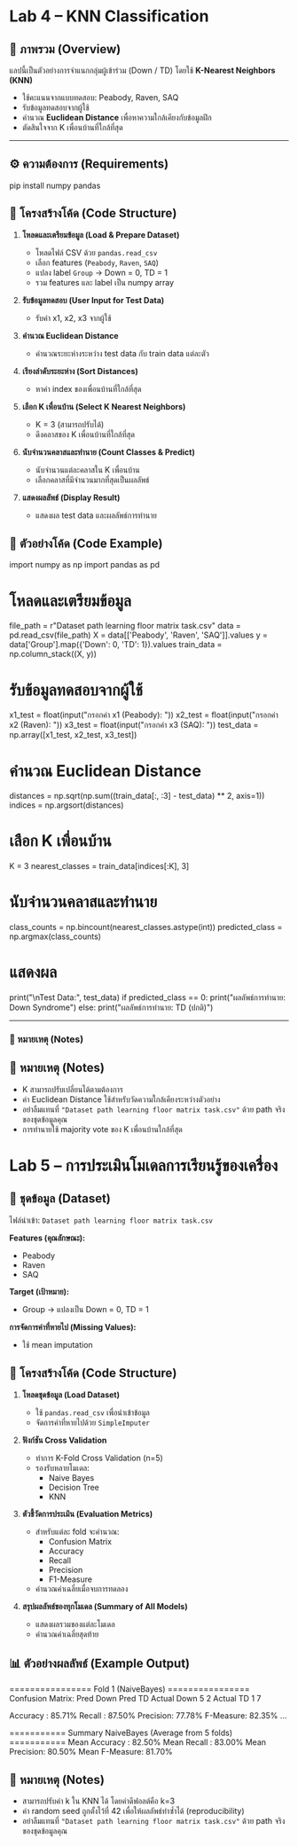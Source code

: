 # Lab 4 – KNN Classification

## 📌 ภาพรวม (Overview)

แลปนี้เป็นตัวอย่างการจำแนกกลุ่มผู้เข้าร่วม (Down / TD) โดยใช้ **K-Nearest Neighbors (KNN)**

- ใช้คะแนนจากแบบทดสอบ: Peabody, Raven, SAQ
- รับข้อมูลทดสอบจากผู้ใช้
- คำนวณ **Euclidean Distance** เพื่อหาความใกล้เคียงกับข้อมูลฝึก
- ตัดสินใจจาก K เพื่อนบ้านที่ใกล้ที่สุด

---

## ⚙️ ความต้องการ (Requirements)

pip install numpy pandas

## 🧩 โครงสร้างโค้ด (Code Structure)

1. **โหลดและเตรียมข้อมูล (Load & Prepare Dataset)**

   - โหลดไฟล์ CSV ด้วย `pandas.read_csv`
   - เลือก features (`Peabody`, `Raven`, `SAQ`)
   - แปลง label `Group` → Down = 0, TD = 1
   - รวม features และ label เป็น numpy array

2. **รับข้อมูลทดสอบ (User Input for Test Data)**

   - รับค่า x1, x2, x3 จากผู้ใช้

3. **คำนวณ Euclidean Distance**

   - คำนวณระยะห่างระหว่าง test data กับ train data แต่ละตัว

4. **เรียงลำดับระยะห่าง (Sort Distances)**

   - หาค่า index ของเพื่อนบ้านที่ใกล้ที่สุด

5. **เลือก K เพื่อนบ้าน (Select K Nearest Neighbors)**

   - K = 3 (สามารถปรับได้)
   - ดึงคลาสของ K เพื่อนบ้านที่ใกล้ที่สุด

6. **นับจำนวนคลาสและทำนาย (Count Classes & Predict)**

   - นับจำนวนแต่ละคลาสใน K เพื่อนบ้าน
   - เลือกคลาสที่มีจำนวนมากที่สุดเป็นผลลัพธ์

7. **แสดงผลลัพธ์ (Display Result)**
   - แสดงผล test data และผลลัพธ์การทำนาย

## 📂 ตัวอย่างโค้ด (Code Example)

import numpy as np
import pandas as pd

# โหลดและเตรียมข้อมูล

file_path = r"Dataset path learning floor matrix task.csv"
data = pd.read_csv(file_path)
X = data[['Peabody', 'Raven', 'SAQ']].values
y = data['Group'].map({'Down': 0, 'TD': 1}).values
train_data = np.column_stack((X, y))

# รับข้อมูลทดสอบจากผู้ใช้

x1_test = float(input("กรอกค่า x1 (Peabody): "))
x2_test = float(input("กรอกค่า x2 (Raven): "))
x3_test = float(input("กรอกค่า x3 (SAQ): "))
test_data = np.array([x1_test, x2_test, x3_test])

# คำนวณ Euclidean Distance

distances = np.sqrt(np.sum((train_data[:, :3] - test_data) \*\* 2, axis=1))
indices = np.argsort(distances)

# เลือก K เพื่อนบ้าน

K = 3
nearest_classes = train_data[indices[:K], 3]

# นับจำนวนคลาสและทำนาย

class_counts = np.bincount(nearest_classes.astype(int))
predicted_class = np.argmax(class_counts)

# แสดงผล

print("\nTest Data:", test_data)
if predicted_class == 0:
print("ผลลัพธ์การทำนาย: Down Syndrome")
else:
print("ผลลัพธ์การทำนาย: TD (ปกติ)")

---

### 📝 หมายเหตุ (Notes)

## 📝 หมายเหตุ (Notes)

- K สามารถปรับเปลี่ยนได้ตามต้องการ
- ค่า Euclidean Distance ใช้สำหรับวัดความใกล้เคียงระหว่างตัวอย่าง
- อย่าลืมแทนที่ `"Dataset path learning floor matrix task.csv"` ด้วย path จริงของชุดข้อมูลคุณ
- การทำนายใช้ majority vote ของ K เพื่อนบ้านใกล้ที่สุด

# Lab 5 – การประเมินโมเดลการเรียนรู้ของเครื่อง

## 📂 ชุดข้อมูล (Dataset)

ไฟล์นำเข้า: `Dataset path learning floor matrix task.csv`

**Features (คุณลักษณะ):**

- Peabody
- Raven
- SAQ

**Target (เป้าหมาย):**

- Group → แปลงเป็น Down = 0, TD = 1

**การจัดการค่าที่หายไป (Missing Values):**

- ใช้ mean imputation

## 🧩 โครงสร้างโค้ด (Code Structure)

1. **โหลดชุดข้อมูล (Load Dataset)**

   - ใช้ `pandas.read_csv` เพื่อนำเข้าข้อมูล
   - จัดการค่าที่หายไปด้วย `SimpleImputer`

2. **ฟังก์ชัน Cross Validation**

   - ทำการ K-Fold Cross Validation (n=5)
   - รองรับหลายโมเดล:
     - Naive Bayes
     - Decision Tree
     - KNN

3. **ตัวชี้วัดการประเมิน (Evaluation Metrics)**

   - สำหรับแต่ละ fold จะคำนวณ:
     - Confusion Matrix
     - Accuracy
     - Recall
     - Precision
     - F1-Measure
   - คำนวณค่าเฉลี่ยเมื่อจบการทดลอง

4. **สรุปผลลัพธ์ของทุกโมเดล (Summary of All Models)**
   - แสดงผลรวมของแต่ละโมเดล
   - คำนวณค่าเฉลี่ยสุดท้าย

## 📊 ตัวอย่างผลลัพธ์ (Example Output)

================ Fold 1 (NaiveBayes) ================
Confusion Matrix:
Pred Down Pred TD
Actual Down 5 2
Actual TD 1 7

Accuracy : 85.71%
Recall : 87.50%
Precision: 77.78%
F-Measure: 82.35%
...

=========== Summary NaiveBayes (Average from 5 folds) ===========
Mean Accuracy : 82.50%
Mean Recall : 83.00%
Mean Precision: 80.50%
Mean F-Measure: 81.70%

## 📝 หมายเหตุ (Notes)

- สามารถปรับค่า k ใน KNN ได้ โดยค่าดีฟอลต์คือ k=3
- ค่า random seed ถูกตั้งไว้ที่ 42 เพื่อให้ผลลัพธ์ทำซ้ำได้ (reproducibility)
- อย่าลืมแทนที่ `"Dataset path learning floor matrix task.csv"` ด้วย path จริงของชุดข้อมูลคุณ

```

```
